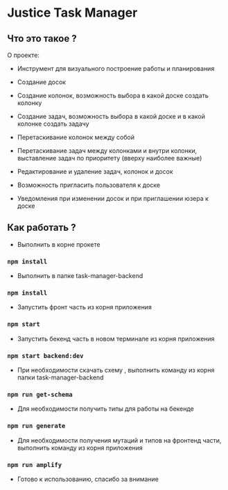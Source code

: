 # Justice Task Manager

##  Что это такое ?

О проекте:

- Инструмент для визуального построение работы и планирования

- Создание досок

- Создание колонок, возможность выбора в какой доске создать колонку

- Создание задач, возможность выбора в какой доске и в какой колонке создать задачу

- Перетаскивание колонок между собой

- Перетаскивание задач между колонками и внутри колонки, выставление задач по приоритету (вверху наиболее важные)

- Редактирование и удаление задач, колонок и досок

- Возможность пригласить пользователя к доске

- Уведомления при изменении досок и при приглашении юзера к доске

##  Как работать ?

- Выполнить в корне прокете 
### `npm install`

- Выполнить в папке task-manager-backend
### `npm install`

- Запустить фронт часть из корня приложения

### `npm start`

- Запустить бекенд часть в новом терминале из корня приложения

### `npm start backend:dev`

- При необходимости скачать схему , выполнить команду из корня папки task-manager-backend

### `npm run get-schema`

- Для необходимости получить типы для работы на бекенде

### `npm run generate`

- Для необходимости получения мутаций и типов на фронтенд части, выполнить команду из корня приложения

### `npm run amplify`

- Готово к использованию, спасибо за внимание